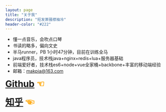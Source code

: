 ```yaml
---
layout: page
title: "关于我"
description: "短发萧骚襟袖冷"
header-color: "#222"
---
```


- 懂一点音乐，会吹点口琴
- 书读的略多，偏向文史
- 半马runner，PB 1小时47分钟，目前在训练全马
- java程序员，技术栈java+nginx+redis+lua+服务器基础
- 前端爱好者，技术栈es6+node+vue全家桶+backbone+丰富的移动端经验 
- 邮箱：makpia@163.com

<h1 style="margin-top: 10px;">
	<a href="https://github.com/PorUnaCabeza" target="_blank">Github</a>
	<a href="https://github.com/PorUnaCabeza" target="_blank" hidefocus="true" style="color:orange;text-decoration:none;">☜</a>
</h1>
<h1 style="margin-top: 10px;">
	<a href="https://www.zhihu.com/people/lin-shen-shi-jian-lu" target="_blank">知乎</a>
	<a href="https://www.zhihu.com/people/lin-shen-shi-jian-lu" target="_blank" hidefocus="true" style="color:orange;text-decoration:none;">☜</a>
</h1>
